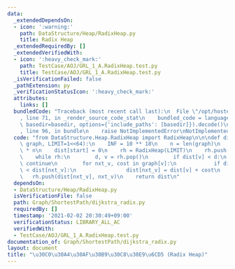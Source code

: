 ```yaml
---
data:
  _extendedDependsOn:
  - icon: ':warning:'
    path: DataStructure/Heap/RadixHeap.py
    title: Radix Heap
  _extendedRequiredBy: []
  _extendedVerifiedWith:
  - icon: ':heavy_check_mark:'
    path: TestCase/AOJ/GRL_1_A.RadixHeap.test.py
    title: TestCase/AOJ/GRL_1_A.RadixHeap.test.py
  _isVerificationFailed: false
  _pathExtension: py
  _verificationStatusIcon: ':heavy_check_mark:'
  attributes:
    links: []
  bundledCode: "Traceback (most recent call last):\n  File \"/opt/hostedtoolcache/Python/3.9.4/x64/lib/python3.9/site-packages/onlinejudge_verify/documentation/build.py\"\
    , line 71, in _render_source_code_stat\n    bundled_code = language.bundle(stat.path,\
    \ basedir=basedir, options={'include_paths': [basedir]}).decode()\n  File \"/opt/hostedtoolcache/Python/3.9.4/x64/lib/python3.9/site-packages/onlinejudge_verify/languages/python.py\"\
    , line 96, in bundle\n    raise NotImplementedError\nNotImplementedError\n"
  code: "from DataStructure.Heap.RadixHeap import RadixHeap\n\n\ndef dijkstra(start,\
    \ graph, LIMIT=1<<64):\n    INF = 10 ** 18\n    n = len(graph)\n    dist = [INF]\
    \ * n\n    dist[start] = 0\n    rh = RadixHeap(LIMIT)\n    rh.push(0, start)\n\
    \    while rh:\n        d, v = rh.pop()\n        if dist[v] < d:\n           \
    \ continue\n        for nxt_v, cost in graph[v]:\n            if dist[v] + cost\
    \ < dist[nxt_v]:\n                dist[nxt_v] = dist[v] + cost\n             \
    \   rh.push(dist[nxt_v], nxt_v)\n    return dist\n"
  dependsOn:
  - DataStructure/Heap/RadixHeap.py
  isVerificationFile: false
  path: Graph/ShortestPath/dijkstra_radix.py
  requiredBy: []
  timestamp: '2021-02-02 20:30:49+09:00'
  verificationStatus: LIBRARY_ALL_AC
  verifiedWith:
  - TestCase/AOJ/GRL_1_A.RadixHeap.test.py
documentation_of: Graph/ShortestPath/dijkstra_radix.py
layout: document
title: "\u30C0\u30A4\u30AF\u30B9\u30C8\u30E9\u6CD5 (Radix Heap)"
---
```

